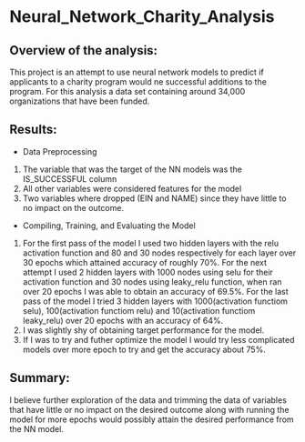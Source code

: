 # Neural_Network_Charity_Analysis

## Overview of the analysis:

This project is an attempt to use neural network models to predict if applicants to a charity program would ne successful additions to the program. For this analysis a data set containing around 34,000 organizations that have been funded.

## Results:

* Data Preprocessing

1. The variable that was the target of the NN models was the IS_SUCCESSFUL column
2. All other variables were considered features for the model
3. Two variables where dropped (EIN and NAME) since they have little to no impact on the outcome.

* Compiling, Training, and Evaluating the Model

1. For the first pass of the model I used two hidden layers with the relu activation function and 80 and 30 nodes respectively for each layer over 30 epochs which attained accuracy of roughly 70%. For the next attempt I used 2 hidden layers with 1000 nodes using selu for their activation function and 30 nodes using leaky_relu function, when ran over 20 epochs I was able to obtain an accuracy of 69.5%. For the last pass of the model I tried 3 hidden layers with 1000(activation functiom selu), 100(activation functiom relu) and 10(activation functiom leaky_relu) over 20 epochs with an accuracy of 64%.
2. I was slightly shy of obtaining target performance for the model.
3. If I was to try and futher optimize the model I would try less complicated models over more epoch to try and get the accuracy about 75%.

## Summary:

I believe further exploration of the data and trimming the data of variables that have little or no impact on the desired outcome along with running the model for more epochs would possibly attain the desired performance from the NN model.